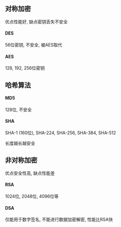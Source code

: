 ## 对称加密

优点性能好, 缺点密钥丢失不安全

 #### DES

56位密钥, 不安全, 被AES取代

#### AES

128, 192, 256位密钥

## 哈希算法

#### MD5

128位, 不安全

#### SHA

SHA-1 (160位), SHA-224, SHA-256, SHA-384, SHA-512

长度越长越安全

## 非对称加密

优点安全性高, 缺点性能差

#### RSA

1024位, 2048位, 4096位等

#### DSA

仅能用于数字签名, 不能进行数据加密解密, 性能比RSA快